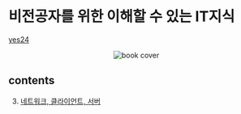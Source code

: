 # 비전공자를 위한 이해할 수 있는 IT지식

[yes24](http://www.yes24.com/Product/Goods/91165789)

<center><img src="http://image.yes24.com/goods/91165789/XL" alt="book cover"></center>

## contents

3. [네트워크, 클라이언트, 서버](./chapter3-note.md)
